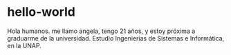 # hello-world
Hola humanos.
me llamo angela, tengo 21 años, y estoy próxima a graduarme de la universidad. Estudio Ingenierias de Sistemas e Informática, en la UNAP.
